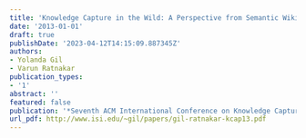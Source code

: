 ```yaml
---
title: 'Knowledge Capture in the Wild: A Perspective from Semantic Wiki Communities'
date: '2013-01-01'
draft: true
publishDate: '2023-04-12T14:15:09.887345Z'
authors:
- Yolanda Gil
- Varun Ratnakar
publication_types:
- '1'
abstract: ''
featured: false
publication: '*Seventh ACM International Conference on Knowledge Capture (K-CAP)*'
url_pdf: http://www.isi.edu/~gil/papers/gil-ratnakar-kcap13.pdf
---
```



